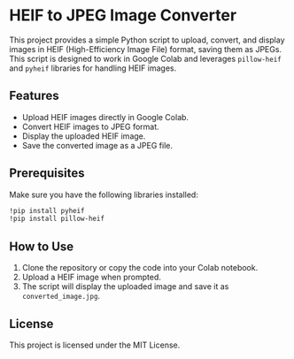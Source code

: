 # HEIF to JPEG Image Converter

This project provides a simple Python script to upload, convert, and display images in HEIF (High-Efficiency Image File) format, saving them as JPEGs. This script is designed to work in Google Colab and leverages `pillow-heif` and `pyheif` libraries for handling HEIF images.

## Features

- Upload HEIF images directly in Google Colab.
- Convert HEIF images to JPEG format.
- Display the uploaded HEIF image.
- Save the converted image as a JPEG file.

## Prerequisites

Make sure you have the following libraries installed:

```bash
!pip install pyheif
!pip install pillow-heif
```

## How to Use

1. Clone the repository or copy the code into your Colab notebook.
2. Upload a HEIF image when prompted.
3. The script will display the uploaded image and save it as `converted_image.jpg`.

## License

This project is licensed under the MIT License.
